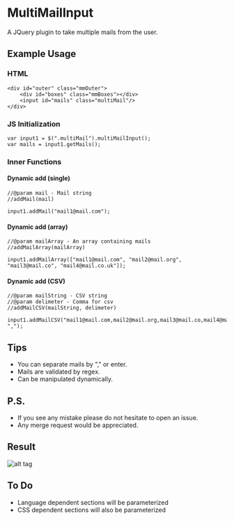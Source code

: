 # MultiMailInput

A JQuery plugin to take multiple mails from the user.

## Example Usage

### HTML

```
<div id="outer" class="mmOuter">
	<div id="boxes" class="mmBoxes"></div>
	<input id="mails" class="multiMail"/>
</div>
```

### JS Initialization

```
var input1 = $(".multiMail").multiMailInput();
var mails = input1.getMails();
```

### Inner Functions

#### Dynamic add (single)

```
//@param mail - Mail string
//addMail(mail)

input1.addMail("mail1@mail.com");
```

#### Dynamic add (array)

```
//@param mailArray - An array containing mails
//addMailArray(mailArray)

input1.addMailArray(["mail1@mail.com", "mail2@mail.org", "mail3@mail.co", "mail4@mail.co.uk"]);
```

#### Dynamic add (CSV)

```
//@param mailString - CSV string 
//@param delimeter - Comma for csv 
//addMailCSV(mailString, delimeter)

input1.addMailCSV("mail1@mail.com,mail2@mail.org,mail3@mail.co,mail4@mail.co.uk", ",");
```

## Tips

* You can separate mails by "," or enter.
* Mails are validated by regex.
* Can be manipulated dynamically.

## P.S.

* If you see any mistake please do not hesitate to open an issue. 
* Any merge request would be appreciated.

## Result

![alt tag](http://image.prntscr.com/image/9a4d78e7d4e44c6cabff704c4524b542.png)

## To Do

* Language dependent sections will be parameterized
* CSS dependent sections will also be parameterized